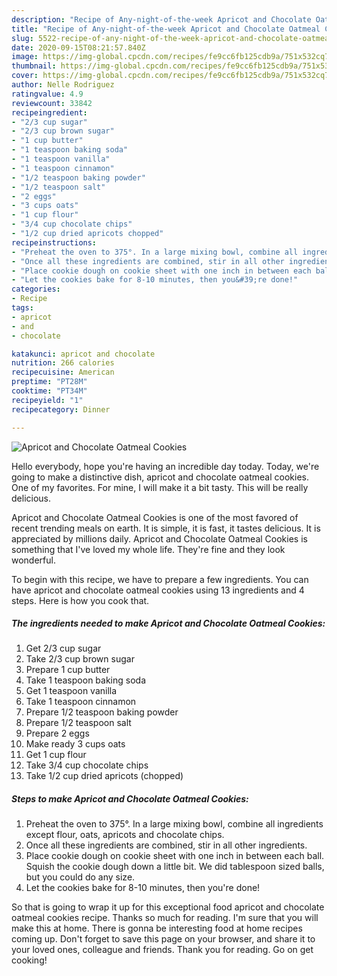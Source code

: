 ```yaml
---
description: "Recipe of Any-night-of-the-week Apricot and Chocolate Oatmeal Cookies"
title: "Recipe of Any-night-of-the-week Apricot and Chocolate Oatmeal Cookies"
slug: 5522-recipe-of-any-night-of-the-week-apricot-and-chocolate-oatmeal-cookies
date: 2020-09-15T08:21:57.840Z
image: https://img-global.cpcdn.com/recipes/fe9cc6fb125cdb9a/751x532cq70/apricot-and-chocolate-oatmeal-cookies-recipe-main-photo.jpg
thumbnail: https://img-global.cpcdn.com/recipes/fe9cc6fb125cdb9a/751x532cq70/apricot-and-chocolate-oatmeal-cookies-recipe-main-photo.jpg
cover: https://img-global.cpcdn.com/recipes/fe9cc6fb125cdb9a/751x532cq70/apricot-and-chocolate-oatmeal-cookies-recipe-main-photo.jpg
author: Nelle Rodriguez
ratingvalue: 4.9
reviewcount: 33842
recipeingredient:
- "2/3 cup sugar"
- "2/3 cup brown sugar"
- "1 cup butter"
- "1 teaspoon baking soda"
- "1 teaspoon vanilla"
- "1 teaspoon cinnamon"
- "1/2 teaspoon baking powder"
- "1/2 teaspoon salt"
- "2 eggs"
- "3 cups oats"
- "1 cup flour"
- "3/4 cup chocolate chips"
- "1/2 cup dried apricots chopped"
recipeinstructions:
- "Preheat the oven to 375°. In a large mixing bowl, combine all ingredients except flour, oats, apricots and chocolate chips."
- "Once all these ingredients are combined, stir in all other ingredients."
- "Place cookie dough on cookie sheet with one inch in between each ball. Squish the cookie dough down a little bit. We did tablespoon sized balls, but you could do any size."
- "Let the cookies bake for 8-10 minutes, then you&#39;re done!"
categories:
- Recipe
tags:
- apricot
- and
- chocolate

katakunci: apricot and chocolate 
nutrition: 266 calories
recipecuisine: American
preptime: "PT28M"
cooktime: "PT34M"
recipeyield: "1"
recipecategory: Dinner

---
```



![Apricot and Chocolate Oatmeal Cookies](https://img-global.cpcdn.com/recipes/fe9cc6fb125cdb9a/751x532cq70/apricot-and-chocolate-oatmeal-cookies-recipe-main-photo.jpg)

Hello everybody, hope you're having an incredible day today. Today, we're going to make a distinctive dish, apricot and chocolate oatmeal cookies. One of my favorites. For mine, I will make it a bit tasty. This will be really delicious.

Apricot and Chocolate Oatmeal Cookies is one of the most favored of recent trending meals on earth. It is simple, it is fast, it tastes delicious. It is appreciated by millions daily. Apricot and Chocolate Oatmeal Cookies is something that I've loved my whole life. They're fine and they look wonderful.




To begin with this recipe, we have to prepare a few ingredients. You can have apricot and chocolate oatmeal cookies using 13 ingredients and 4 steps. Here is how you cook that.

<!--inarticleads1-->

##### The ingredients needed to make Apricot and Chocolate Oatmeal Cookies:

1. Get 2/3 cup sugar
1. Take 2/3 cup brown sugar
1. Prepare 1 cup butter
1. Take 1 teaspoon baking soda
1. Get 1 teaspoon vanilla
1. Take 1 teaspoon cinnamon
1. Prepare 1/2 teaspoon baking powder
1. Prepare 1/2 teaspoon salt
1. Prepare 2 eggs
1. Make ready 3 cups oats
1. Get 1 cup flour
1. Take 3/4 cup chocolate chips
1. Take 1/2 cup dried apricots (chopped)




<!--inarticleads2-->

##### Steps to make Apricot and Chocolate Oatmeal Cookies:

1. Preheat the oven to 375°. In a large mixing bowl, combine all ingredients except flour, oats, apricots and chocolate chips.
1. Once all these ingredients are combined, stir in all other ingredients.
1. Place cookie dough on cookie sheet with one inch in between each ball. Squish the cookie dough down a little bit. We did tablespoon sized balls, but you could do any size.
1. Let the cookies bake for 8-10 minutes, then you&#39;re done!




So that is going to wrap it up for this exceptional food apricot and chocolate oatmeal cookies recipe. Thanks so much for reading. I'm sure that you will make this at home. There is gonna be interesting food at home recipes coming up. Don't forget to save this page on your browser, and share it to your loved ones, colleague and friends. Thank you for reading. Go on get cooking!
